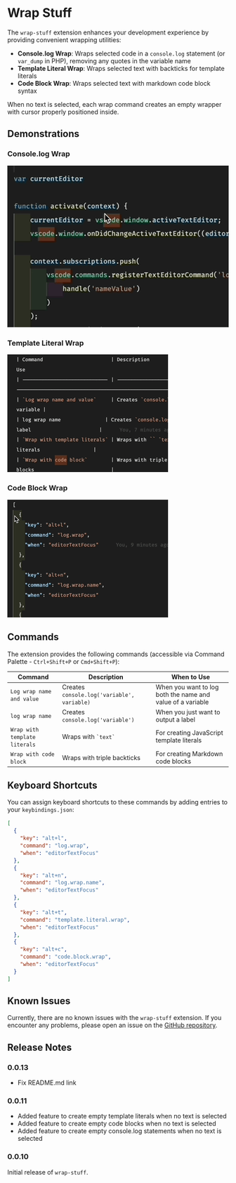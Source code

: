 # Wrap Stuff

The `wrap-stuff` extension enhances your development experience by providing convenient wrapping utilities:

- **Console.log Wrap**: Wraps selected code in a `console.log` statement (or `var_dump` in PHP), removing any quotes in the variable name
- **Template Literal Wrap**: Wraps selected text with backticks for template literals
- **Code Block Wrap**: Wraps selected text with markdown code block syntax

When no text is selected, each wrap command creates an empty wrapper with cursor properly positioned inside.

## Demonstrations

### Console.log Wrap

![Console.log Wrap Demo](images/log-wrap-demo.gif)

### Template Literal Wrap

![Template Literal Wrap Demo](images/template-literal-demo.gif)

### Code Block Wrap

![Code Block Wrap Demo](images/code-block-demo.gif)

## Commands

The extension provides the following commands (accessible via Command Palette - `Ctrl+Shift+P` or `Cmd+Shift+P`):

| Command                       | Description                                 | When to Use                                                |
| ----------------------------- | ------------------------------------------- | ---------------------------------------------------------- |
| `Log wrap name and value`     | Creates `console.log('variable', variable)` | When you want to log both the name and value of a variable |
| `log wrap name`               | Creates `console.log('variable')`           | When you just want to output a label                       |
| `Wrap with template literals` | Wraps with `` `text` ``                     | For creating JavaScript template literals                  |
| `Wrap with code block`        | Wraps with triple backticks                 | For creating Markdown code blocks                          |

## Keyboard Shortcuts

You can assign keyboard shortcuts to these commands by adding entries to your `keybindings.json`:

```json
[
  {
    "key": "alt+l",
    "command": "log.wrap",
    "when": "editorTextFocus"
  },
  {
    "key": "alt+n",
    "command": "log.wrap.name",
    "when": "editorTextFocus"
  },
  {
    "key": "alt+t",
    "command": "template.literal.wrap",
    "when": "editorTextFocus"
  },
  {
    "key": "alt+c",
    "command": "code.block.wrap",
    "when": "editorTextFocus"
  }
]
```

## Known Issues

Currently, there are no known issues with the `wrap-stuff` extension. If you encounter any problems, please open an issue on the [GitHub repository](https://github.com/ronnyalex/wrap-stuff/issues).

## Release Notes

### 0.0.13

- Fix README.md link

### 0.0.11

- Added feature to create empty template literals when no text is selected
- Added feature to create empty code blocks when no text is selected
- Added feature to create empty console.log statements when no text is selected

### 0.0.10

Initial release of `wrap-stuff`.

